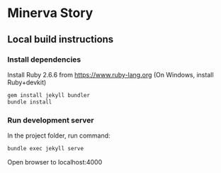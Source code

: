 # Minerva Story 

## Local build instructions

### Install dependencies

Install Ruby 2.6.6 from https://www.ruby-lang.org
(On Windows, install Ruby+devkit)

```bash
gem install jekyll bundler
bundle install
```

### Run development server

In the project folder, run command:
```bash
bundle exec jekyll serve
```

Open browser to localhost:4000
